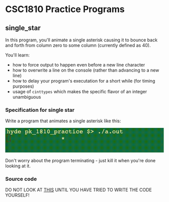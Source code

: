# CSC1810 Practice Programs

## single_star

In this program, you'll animate a single asterisk causing it to bounce back and forth from column zero to some column (currently defined as 40).

You'll learn:

* how to force output to happen even before a new line character
* how to overwrite a line on the console (rather than
advancing to a new line)
* how to delay your program's executation for a short while (for timing purposes)
* usage of `cinttypes` which makes the specific flavor of an integer unambiguous

### Specification for single star

Write a program that animates a single asterisk like this:

![star](./single_star.gif)

Don't worry about the program terminating - just kill it when you're done looking at it.

### Source code

DO NOT LOOK AT [THIS](./single_star.cpp) UNTIL YOU HAVE TRIED TO WRITE THE CODE YOURSELF!
